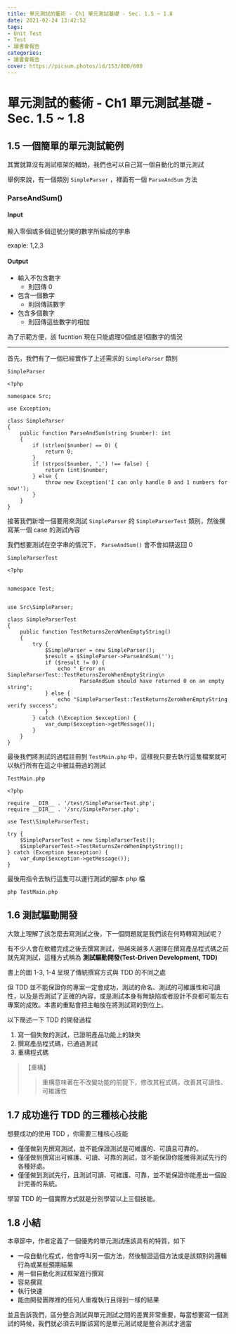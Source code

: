 ```yaml
---
title: 單元測試的藝術 - Ch1 單元測試基礎 - Sec. 1.5 ~ 1.8
date: 2021-02-24 13:42:52
tags:
- Unit Test
- Test
- 讀書會報告
categories:
- 讀書會報告
cover: https://picsum.photos/id/153/800/600
---
```


# 單元測試的藝術 - Ch1 單元測試基礎 - Sec. 1.5 ~ 1.8

## 1.5 一個簡單的單元測試範例

其實就算沒有測試框架的輔助，我們也可以自己寫一個自動化的單元測試

舉例來說，有一個類別 ```SimpleParser``` ，裡面有一個 ```ParseAndSum``` 方法

### ParseAndSum()

#### Input

輸入零個或多個逗號分開的數字所組成的字串

exaple: 1,2,3

#### Output

- 輸入不包含數字
    - 則回傳 0
- 包含一個數字
    - 則回傳該數字
- 包含多個數字
    - 則回傳這些數字的相加

為了示範方便，該 fucntion 現在只能處理0個或是1個數字的情況

---

首先，我們有了一個已經實作了上述需求的 ```SimpleParser``` 類別

```SimpleParser```
```php=
<?php

namespace Src;

use Exception;

class SimpleParser
{
    public function ParseAndSum(string $number): int
    {
        if (strlen($number) == 0) {
            return 0;
        }
        if (strpos($number, ',') !== false) {
            return (int)$number;
        } else {
            throw new Exception('I can only handle 0 and 1 numbers for now!');
        }
    }
}
```

接著我們新增一個要用來測試 ```SimpleParser``` 的 ```SimpleParserTest``` 類別，然後撰寫某一個 case 的測試內容

我們想要測試在空字串的情況下， ```ParseAndSum()``` 會不會如期返回 0


```SimpleParserTest```
```php=
<?php


namespace Test;


use Src\SimpleParser;

class SimpleParserTest
{
    public function TestReturnsZeroWhenEmptyString()
    {
        try {
            $SimpleParser = new SimpleParser();
            $result = $SimpleParser->ParseAndSum('');
            if ($result != 0) {
                echo " Error on SimpleParserTest::TestReturnsZeroWhenEmptyString\n
                       ParseAndSum should have returned 0 on an empty string";
            } else {
                echo "SimpleParserTest::TestReturnsZeroWhenEmptyString verify success";
            }
        } catch (\Exception $exception) {
            var_dump($exception->getMessage());
        }
    }
}
```

最後我們將測試的過程註冊到 ```TestMain.php``` 中，這樣我只要去執行這隻檔案就可以執行所有在這之中被註冊過的測試

```TestMain.php```
```php=
<?php

require __DIR__ . '/test/SimpleParserTest.php';
require __DIR__ . '/src/SimpleParser.php';

use Test\SimpleParserTest;

try {
    $SimpleParserTest = new SimpleParserTest();
    $SimpleParserTest->TestReturnsZeroWhenEmptyString();
} catch (Exception $exception) {
    var_dump($exception->getMessage());
}
```

最後用指令去執行這隻可以運行測試的腳本 php 檔

```
php TestMain.php
```

## 1.6 測試驅動開發

大致上理解了該怎麼去寫測試之後，下一個問題就是我們該在何時轉寫測試呢？

有不少人會在軟體完成之後去撰寫測試，但越來越多人選擇在撰寫產品程式碼之前就先寫測試，這種方式稱為 **測試驅動開發(Test-Driven Development, TDD)**

書上的圖 1-3, 1-4 呈現了傳統撰寫方式與 TDD 的不同之處

<!-- <p style="color:red">插入圖片</p>-->

但 TDD 並不能保證你的專案一定會成功，測試的命名、測試的可維護性和可讀性，以及是否測試了正確的內容，或是測試本身有無缺陷或者設計不良都可能左右專案的成敗。本書的重點會把主軸放在將測試寫的到位上。

以下簡述一下 TDD 的開發過程

1. 寫一個失敗的測試，已證明產品功能上的缺失
2. 撰寫產品程式碼，已通過測試
3. 重構程式碼

> 【重構】
>> 重構意味著在不改變功能的前提下，修改其程式碼，改善其可讀性、可維護性


## 1.7 成功進行 TDD 的三種核心技能

想要成功的使用 TDD ，你需要三種核心技能

- 僅僅做到先撰寫測試，並不能保證測試是可維護的、可讀且可靠的。
- 僅僅做到撰寫出可維護、可讀、可靠的測試，並不能保證你能獲得測試先行的各種好處。
- 僅僅做到測試先行，且測試可讀、可維護、可靠，並不能保證你能產出一個設計完善的系統。

學習 TDD 的一個實際方式就是分別學習以上三個技能。

## 1.8 小結

本章節中，作者定義了一個優秀的單元測試應該具有的特質，如下

- 一段自動化程式，他會呼叫另一個方法，然後驗證這個方法或是該類別的邏輯行為或某些預期結果
- 用一個自動化測試框架進行撰寫
- 容易撰寫
- 執行快速
- 能由開發團隊裡的任何人重複執行且得到一樣的結果

並且告訴我們，區分整合測試與單元測試之間的差異非常重要，每當想要寫一個測試的時候，我們就必須去判斷該寫的是單元測試或是整合測試才適當
